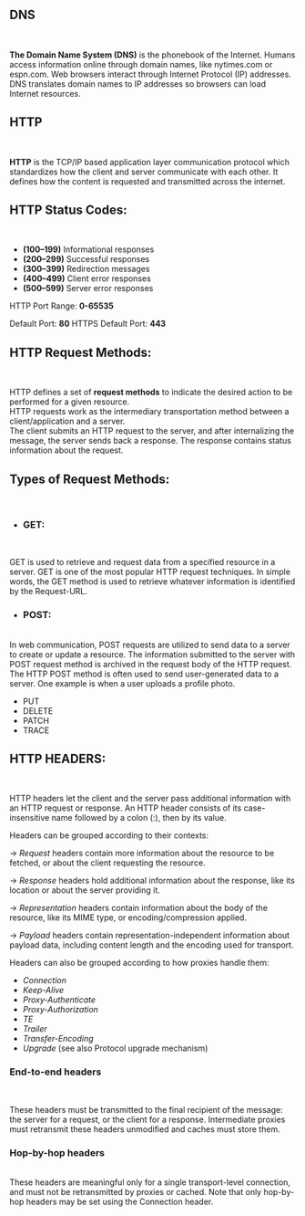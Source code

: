 ## DNS

<br>

**The Domain Name System (DNS)** is the phonebook of the Internet. Humans access information online through domain names, like nytimes.com or espn.com. Web browsers interact through Internet Protocol (IP) addresses. DNS translates domain names to IP addresses so browsers can load Internet resources.

## HTTP

<br>

**HTTP** is the TCP/IP based application layer communication protocol which standardizes how the client and server communicate with each other. It defines how the content is requested and transmitted across the internet.

## HTTP Status Codes:

<br>

- **(100–199)** Informational responses
  <br>
- **(200–299)** Successful responses
  <br>
- **(300–399)** Redirection messages
  <br>
- **(400–499)** Client error responses
  <br>
- **(500–599)** Server error responses
  <br>

HTTP Port Range: **0-65535**

Default Port: **80**
HTTPS Default Port: **443**

## HTTP Request Methods:

<br>

HTTP defines a set of **request methods** to indicate the desired action to be performed for a given resource.
<br>
HTTP requests work as the intermediary transportation method between a client/application and a server.
<br>
The client submits an HTTP request to the server, and after internalizing the message, the server sends back a response. The response contains status information about the request.

## Types of Request Methods:

<br>

- ### GET:
<br>

GET is used to retrieve and request data from a specified resource in a server. GET is one of the most popular HTTP request techniques. In simple words, the GET method is used to retrieve whatever information is identified by the Request-URL.

- ### POST:
<br>
In web communication, POST requests are utilized to send data to a server to create or update a resource. The information submitted to the server with POST request method is archived in the request body of the HTTP request. The HTTP POST method is often used to send user-generated data to a server. One example is when a user uploads a profile photo.

<br>

- PUT
  <br>
- DELETE
  <br>
- PATCH
  <br>
- TRACE
  <br>

## HTTP HEADERS:

<br>

HTTP headers let the client and the server pass additional information with an HTTP request or response. An HTTP header consists of its case-insensitive name followed by a colon (:), then by its value.

Headers can be grouped according to their contexts:

-> _Request_ headers contain more information about the resource to be fetched, or about the client requesting the resource.

-> _Response_ headers hold additional information about the response, like its location or about the server providing it.

-> _Representation_ headers contain information about the body of the resource, like its MIME type, or encoding/compression applied.

-> _Payload_ headers contain representation-independent information about payload data, including content length and the encoding used for transport.

Headers can also be grouped according to how proxies handle them:

- _Connection_
  <br>
- _Keep-Alive_
  <br>
- _Proxy-Authenticate_
  <br>
- _Proxy-Authorization_
  <br>
- _TE_
  <br>
- _Trailer_
  <br>
- _Transfer-Encoding_
  <br>
- _Upgrade_ (see also Protocol upgrade mechanism)
  <br>

### End-to-end headers

<br>

These headers must be transmitted to the final recipient of the message: the server for a request, or the client for a response. Intermediate proxies must retransmit these headers unmodified and caches must store them.

### Hop-by-hop headers

<br>
These headers are meaningful only for a single transport-level connection, and must not be retransmitted by proxies or cached. Note that only hop-by-hop headers may be set using the Connection header.
